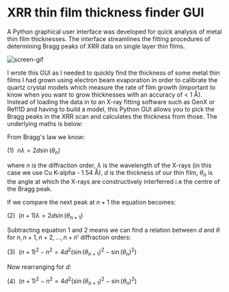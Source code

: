# XRR thin film thickness finder GUI
A Python graphical user interface was developed for quick analysis of metal thin film thicknesses. The interface streamlines the fitting procedures of determining Bragg peaks of XRR data on single layer thin films.

![screen-gif](XRR_GUI_zoomed.gif)

I wrote this GUI as I needed to quickly find the thickness of some metal thin films I had grown using electron beam evaporation in order to calibrate the quartz crystal models which measure the rate of film growth (important to know when you want to grow thicknesses with an accuracy of < 1 Å). Instead of loading the data in to an X-ray fitting software such as GenX or Refl1D and having to build a model, this Python GUI allows you to pick the Bragg peaks in the XRR scan and calculates the thickness from those. The underlying maths is below:

From Bragg's law we know:

(1)&nbsp;   $n\lambda = 2d\sin(\theta_n)$

where $n$ is the diffraction order, $\lambda$ is the wavelength of the X-rays (in this case we use Cu K-alpha -  1.54 Å), $d$ is the thickness of our thin film, $\theta_n$ is the angle at which the X-rays are constructively interferred i.e the centre of the Bragg peak.

If we compare the next peak at $n+1$ the equation becomes:

(2)&nbsp;   $(n+1)\lambda = 2d\sin(\theta_{n+1})$

Subtracting equation 1 and 2 means we can find a relation between $d$ and $\theta$ for $n,n+1, n+2,..., n+n'$ diffraction orders: 

(3)&nbsp;   $(n+1)^2 - n^2 = 4d^2(\sin(\theta_{n+1})^2-\sin(\theta_n)^2)$

Now rearranging for $d$:

(4)&nbsp;   $(n+1)^2 - n^2 = 4d^2(\sin(\theta_{n+1})^2-\sin(\theta_n)^2)$



